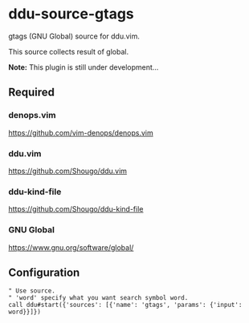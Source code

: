 # ddu-source-gtags

gtags (GNU Global) source for ddu.vim.

This source collects result of global.

**Note:** This plugin is still under development...

## Required

### denops.vim

https://github.com/vim-denops/denops.vim

### ddu.vim

https://github.com/Shougo/ddu.vim

### ddu-kind-file

https://github.com/Shougo/ddu-kind-file

### GNU Global

https://www.gnu.org/software/global/

## Configuration

```vim
" Use source.
" 'word' specify what you want search symbol word.
call ddu#start({'sources': [{'name': 'gtags', 'params': {'input': word}}]})
```
